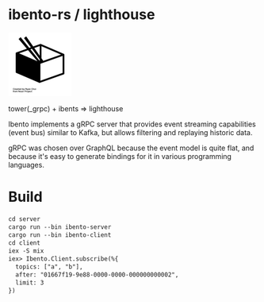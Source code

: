 # ibento-rs / lighthouse

![bento](./bento.png)

tower(_grpc) + ibents => lighthouse

Ibento implements a gRPC server that provides event streaming capabilities
(event bus) similar to Kafka, but allows filtering and replaying historic data.

gRPC was chosen over GraphQL because the event model is quite flat, and because
it's easy to generate bindings for it in various programming languages.

# Build

```
cd server
cargo run --bin ibento-server
cargo run --bin ibento-client
cd client
iex -S mix
iex> Ibento.Client.subscribe(%{
  topics: ["a", "b"],
  after: "01667f19-9e88-0000-0000-000000000002",
  limit: 3
})
```

